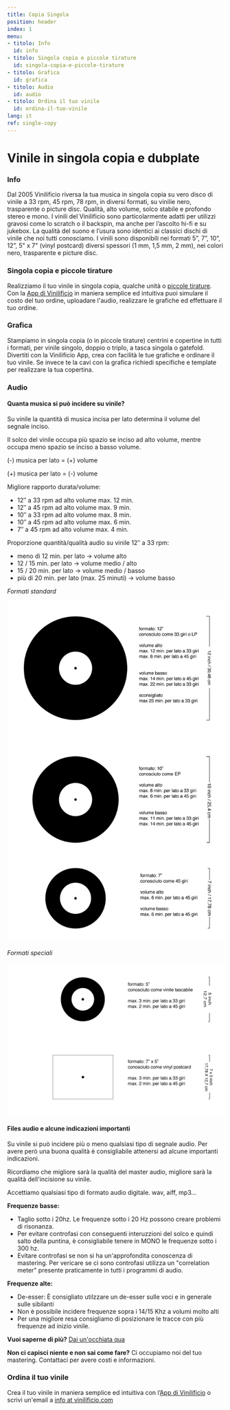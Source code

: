```yaml
---
title: Copia Singola
position: header
index: 1
menu:
- titolo: Info
  id: info
- titolo: Singola copia e piccole tirature
  id: singola-copia-e-piccole-tirature
- titolo: Grafica
  id: grafica
- titolo: Audio
  id: audio
- titolo: Ordina il tuo vinile
  id: ordina-il-tuo-vinile
lang: it
ref: single-copy
---
```


# Vinile in singola copia e dubplate

### Info

Dal 2005 Vinilificio riversa la tua musica in singola copia su vero disco di vinile a 33 rpm, 45 rpm, 78 rpm, in diversi formati, su vinilie nero, trasparente o picture disc. Qualità, alto volume, solco stabile e profondo stereo e mono.
I vinili del Vinilificio sono particolarmente adatti per utilizzi gravosi come lo scratch o il backspin, ma anche per l’ascolto hi-fi e su jukebox. La qualità del suono e l’usura sono identici ai classici dischi di vinile che noi tutti conosciamo. I vinili sono disponibili nei formati 5”, 7”, 10”, 12”, 5" x 7" (vinyl postcard) diversi spessori (1 mm, 1,5 mm, 2 mm), nei colori nero, trasparente e picture disc.

### Singola copia e piccole tirature

Realizziamo il tuo vinile in singola copia, qualche unità o [piccole tirature](https://vinilificio.github.io/small-run/).
Con la [App di Vinilificio](https://demo.vinilificio.chialab.io/#!/overview) in maniera semplice ed intuitiva puoi simulare il costo del tuo ordine, uploadare l'audio, realizzare le grafiche ed effettuare il tuo ordine.

### Grafica

Stampiamo in singola copia (o in piccole tirature) centrini e copertine in tutti i formati, per vinile singolo, doppio o triplo, a tasca singola o gatefold. Divertiti con la Vinilificio App, crea con facilità le tue grafiche e ordinare il tuo vinile. Se invece te la cavi con la grafica richiedi specifiche e template per realizzare la tua copertina.

### Audio

#### Quanta musica si può incidere su vinile?

Su vinile la quantità di musica incisa per lato determina il volume del segnale inciso.

Il solco del vinile occupa più spazio se inciso ad alto volume, mentre occupa meno spazio se inciso a basso volume.

(-) musica per lato = (+) volume

(+) musica per lato = (-) volume

Migliore rapporto durata/volume:

* 12″ a 33 rpm ad alto volume max. 12 min.
* 12″ a 45 rpm ad alto volume max. 9 min.
* 10″ a 33 rpm ad alto volume max. 8 min.
* 10″ a 45 rpm ad alto volume max. 6 min.
* 7″ a 45 rpm ad alto volume max. 4 min.

Proporzione quantità/qualità audio su vinile 12″ a 33 rpm:
* meno di 12 min. per lato      ->     volume alto
* 12 / 15 min. per lato         ->     volume medio / alto
* 15 / 20 min. per lato         ->     volume medio / basso
* più di 20 min. per lato (max. 25 minuti)        ->     volume basso

*Formati standard*

![infographic vinili formati standard](/img/infografic-vinili-formati-standard.png)

*Formati speciali*

![infographic vinili formati standard](/img/infografic-vinili-formati-speciali.png)

#### Files audio e alcune indicazioni importanti
Su vinile si può incidere più o meno qualsiasi tipo di segnale audio. Per avere però una buona qualità è consigliabile attenersi ad alcune importanti indicazioni.

Ricordiamo che migliore sarà la qualità del master audio, migliore sarà la qualità dell'incisione su vinile.

Accettiamo qualsiasi tipo di formato audio digitale. wav, aiff, mp3...

**Frequenze basse:**

* Taglio sotto i 20hz. Le frequenze sotto i 20 Hz possono creare problemi di risonanza.
* Per evitare controfasi con conseguenti interuzzioni del solco e quindi salto della puntina, è consigliabile tenere in MONO le frequenze sotto i 300 hz.
* Evitare controfasi se non si ha un'approfondita conoscenza di mastering. Per vericare se ci sono controfasi utilizza un "correlation meter" presente praticamente in tutti i programmi di audio.

**Frequenze alte:**

* De-esser: È consigliato utilzzare un de-esser sulle voci e in generale sulle sibilanti
* Non è possibile incidere frequenze sopra i 14/15 Khz a volumi molto alti
* Per una migliore resa consigliamo di posizionare le tracce con più frequenze ad inizio vinile.

**Vuoi saperne di più?** [Dai un'occhiata qua](https://www.dropbox.com/s/obs7xpk86frxnor/Specifiche%20Audio%20per%20vinili.pdf?dl=0)

**Non ci capisci niente e non sai come fare?** Ci occupiamo noi del tuo mastering. Contattaci per avere costi e informazioni.

### Ordina il tuo vinile
Crea il tuo vinile in maniera semplice ed intuitiva con l’[App di Vinilificio](https://demo.vinilificio.chialab.io/#!/overview) o scrivi un'email a <a href="mailto:info@vinilificio.com">info at vinilificio.com</a>
